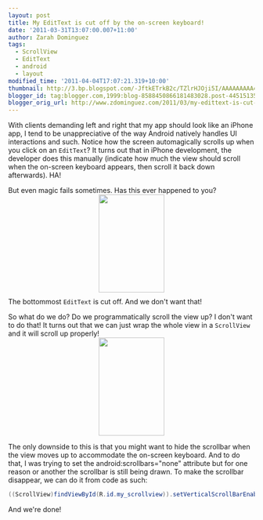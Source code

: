 ```yaml
---
layout: post
title: My EditText is cut off by the on-screen keyboard!
date: '2011-03-31T13:07:00.007+11:00'
author: Zarah Dominguez
tags:
  - ScrollView
  - EditText
  - android
  - layout
modified_time: '2011-04-04T17:07:21.319+10:00'
thumbnail: http://3.bp.blogspot.com/-JftkETrkB2c/TZlrHJOji5I/AAAAAAAAA4I/cX4jSBJRiGY/s72-c/edittext_hidden.png
blogger_id: tag:blogger.com,1999:blog-8588450866181483028.post-4451513562320730508
blogger_orig_url: http://www.zdominguez.com/2011/03/my-edittext-is-cut-off-by-on-screen.html
---
```


With clients demanding left and right that my app should look like an iPhone app, I tend to be unappreciative of the way Android natively handles UI interactions and such.  Notice how the screen automagically scrolls up when you click on an `EditText`? It turns out that in iPhone development, the developer does this manually (indicate how much the view should scroll when the on-screen keyboard appears, then scroll it back down afterwards). HA!

But even magic fails sometimes. Has this ever happened to you?
<a href="http://3.bp.blogspot.com/-JftkETrkB2c/TZlrHJOji5I/AAAAAAAAA4I/cX4jSBJRiGY/s1600/edittext_hidden.png"><img style="display:block; margin:0px auto 10px; text-align:center;cursor:pointer; cursor:hand;width: 134px; height: 200px;" src="http://3.bp.blogspot.com/-JftkETrkB2c/TZlrHJOji5I/AAAAAAAAA4I/cX4jSBJRiGY/s200/edittext_hidden.png" /></a>
The bottommost `EditText` is cut off. And we don't want that!

So what do we do? Do we programmatically scroll the view up? I don't want to do that! It turns out that we can just wrap the whole view in a `ScrollView` and it will scroll up properly!
<a onblur="try {parent.deselectBloggerImageGracefully();} catch(e) {}" href="http://1.bp.blogspot.com/-J2UCMLF_E3k/TZlrk_lKBdI/AAAAAAAAA4Q/c7G321XalBo/s1600/edittext_shown.png"><img style="display:block; margin:0px auto 10px; text-align:center;cursor:pointer; cursor:hand;width: 134px; height: 200px;" src="http://1.bp.blogspot.com/-J2UCMLF_E3k/TZlrk_lKBdI/AAAAAAAAA4Q/c7G321XalBo/s200/edittext_shown.png" border="0" /></a>

The only downside to this is that you might want to hide the scrollbar when the view moves up to accommodate the on-screen keyboard. And to do that, I was trying to set the android:scrollbars="none" attribute but for one reason or another the scrollbar is still being drawn. To make the scrollbar disappear, we can do it from code as such:
```java
((ScrollView)findViewById(R.id.my_scrollview)).setVerticalScrollBarEnabled(false);
```
And we're done!